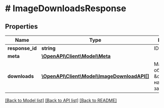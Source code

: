 # # ImageDownloadsResponse

## Properties

Name | Type | Description | Notes
------------ | ------------- | ------------- | -------------
**response_id** | **string** | ID запроса | [optional]
**meta** | [**\OpenAPI\Client\Model\Meta**](Meta.md) |  |
**downloads** | [**\OpenAPI\Client\Model\ImageDownloadAPI[]**](ImageDownloadAPI.md) | Массив объектов \&quot;Ссылка на загрузку\&quot; |

[[Back to Model list]](../../README.md#models) [[Back to API list]](../../README.md#endpoints) [[Back to README]](../../README.md)
